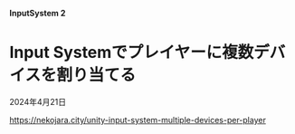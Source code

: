 **InputSystem 2**


# Input Systemでプレイヤーに複数デバイスを割り当てる

2024年4月21日

https://nekojara.city/unity-input-system-multiple-devices-per-player



























